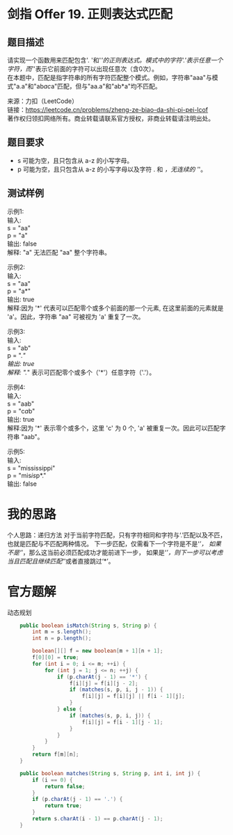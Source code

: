 # 剑指 Offer 19. 正则表达式匹配
## 题目描述
请实现一个函数用来匹配包含'. '和'*'的正则表达式。模式中的字符'.'表示任意一个字符，而'*'表示它前面的字符可以出现任意次（含0次）。<br />
在本题中，匹配是指字符串的所有字符匹配整个模式。例如，字符串"aaa"与模式"a.a"和"ab*ac*a"匹配，但与"aa.a"和"ab*a"均不匹配。<br />

来源：力扣（LeetCode）<br />
链接：https://leetcode.cn/problems/zheng-ze-biao-da-shi-pi-pei-lcof <br />
著作权归领扣网络所有。商业转载请联系官方授权，非商业转载请注明出处。<br />

## 题目要求
- s 可能为空，且只包含从 a-z 的小写字母。<br />
- p 可能为空，且只包含从 a-z 的小写字母以及字符 . 和 *，无连续的 '*'。<br />
## 测试样例
示例1:<br />
输入:<br />
s = "aa" <br />
p = "a" <br />
输出: false <br />
解释: "a" 无法匹配 "aa" 整个字符串。<br />

示例2: <br />
输入: <br />
s = "aa" <br />
p = "a*" <br />
输出: true <br />
解释:因为 '*' 代表可以匹配零个或多个前面的那一个元素, 在这里前面的元素就是 'a'。因此，字符串 "aa" 可被视为 'a' 重复了一次。 <br />

示例3: <br />
输入: <br />
s = "ab" <br />
p = ".*" <br />
输出: true <br />
解释: ".*" 表示可匹配零个或多个（'*'）任意字符（'.'）。 <br />

示例4: <br />
输入: <br />
s = "aab" <br />
p = "c*a*b" <br />
输出: true <br />
解释:因为 '*' 表示零个或多个，这里 'c' 为 0 个, 'a' 被重复一次。因此可以匹配字符串 "aab"。 <br />

示例5: <br />
输入: <br />
s = "mississippi" <br />
p = "mis*is*p*." <br />
输出: false <br />
# 我的思路
个人思路：递归方法
对于当前字符匹配，只有字符相同和字符与‘.’匹配以及不匹，也就是匹配与不匹配两种情况。
下一步匹配，仅需看下一个字符是不是‘*’，
如果不是‘*’，那么这当前必须匹配成功才能前进下一步，
如果是‘*’，则下一步可以考虑当且匹配且继续匹配‘*’或者直接跳过‘*’。
# 官方题解
动态规划
```java
    public boolean isMatch(String s, String p) {
        int m = s.length();
        int n = p.length();

        boolean[][] f = new boolean[m + 1][n + 1];
        f[0][0] = true;
        for (int i = 0; i <= m; ++i) {
            for (int j = 1; j <= n; ++j) {
                if (p.charAt(j - 1) == '*') {
                    f[i][j] = f[i][j - 2];
                    if (matches(s, p, i, j - 1)) {
                        f[i][j] = f[i][j] || f[i - 1][j];
                    }
                } else {
                    if (matches(s, p, i, j)) {
                        f[i][j] = f[i - 1][j - 1];
                    }
                }
            }
        }
        return f[m][n];
    }

    public boolean matches(String s, String p, int i, int j) {
        if (i == 0) {
            return false;
        }
        if (p.charAt(j - 1) == '.') {
            return true;
        }
        return s.charAt(i - 1) == p.charAt(j - 1);
    }
```